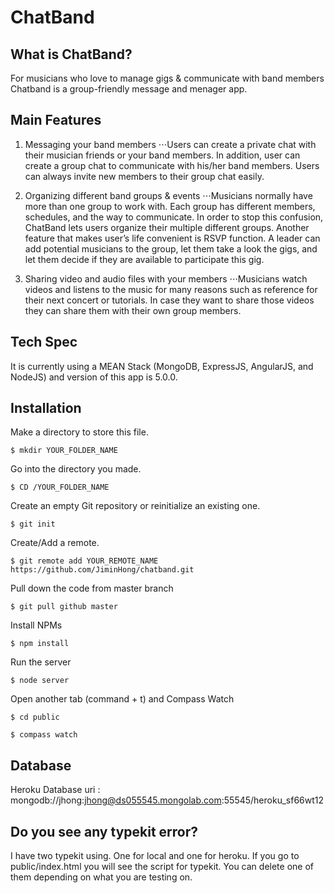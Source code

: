 # ChatBand

## What is ChatBand?

For musicians who love to manage gigs & communicate with band members Chatband is a group-friendly message and menager app.

## Main Features

1. Messaging your band members
⋅⋅⋅Users can create a private chat with their musician
friends or your band members. In addition, user can create
a group chat to communicate with his/her band
members. Users can always invite new members to their
group chat easily.

2. Organizing different band groups & events
⋅⋅⋅Musicians normally have more than one group to
work with. Each group has different members, schedules,
and the way to communicate. In order to stop this
confusion, ChatBand lets users organize their multiple
different groups. Another feature that makes
user’s life convenient is RSVP function. A leader can
add potential musicians to the group, let them
take a look the gigs, and let them decide if they are
available to participate this gig.

3. Sharing video and audio files with your members
⋅⋅⋅Musicians watch videos and listens to the music for
many reasons such as reference for their next concert or
tutorials. In case they want to share those videos
they can share them with their own group members.

## Tech Spec
It is currently using a MEAN Stack (MongoDB, ExpressJS, AngularJS, and NodeJS) and version of this app is 5.0.0.

## Installation

Make a directory to store this file.
```
$ mkdir YOUR_FOLDER_NAME
```

Go into the directory you made.
```
$ CD /YOUR_FOLDER_NAME
```

Create an empty Git repository or reinitialize an existing one.
```
$ git init
```

Create/Add a remote.
```
$ git remote add YOUR_REMOTE_NAME https://github.com/JiminHong/chatband.git
```

Pull down the code from master branch
```
$ git pull github master
```

Install NPMs

```
$ npm install
```

Run the server

```
$ node server
```

Open another tab (command + t) and Compass Watch

```
$ cd public
```
```
$ compass watch
```

## Database
Heroku Database uri : mongodb://jhong:jhong@ds055545.mongolab.com:55545/heroku_sf66wt12

## Do you see any typekit error?
I have two typekit using. One for local and one for heroku. If you go to public/index.html you will see the script for typekit. You can delete one of them depending on what you are testing on.
